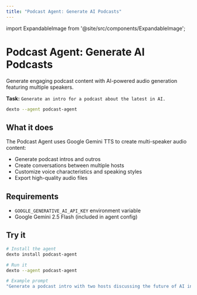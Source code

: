 ```yaml
---
title: "Podcast Agent: Generate AI Podcasts"
---
```


import ExpandableImage from '@site/src/components/ExpandableImage';

# Podcast Agent: Generate AI Podcasts

Generate engaging podcast content with AI-powered audio generation featuring multiple speakers.

**Task:** `Generate an intro for a podcast about the latest in AI.`

```bash
dexto --agent podcast-agent
```

<ExpandableImage src="https://github.com/user-attachments/assets/cfd59751-3daa-4ccd-97b2-1b2862c96af1" alt="Podcast Agent Demo" title="Podcast Agent Demo" width={900} />

## What it does

The Podcast Agent uses Google Gemini TTS to create multi-speaker audio content:
- Generate podcast intros and outros
- Create conversations between multiple hosts
- Customize voice characteristics and speaking styles
- Export high-quality audio files

## Requirements

- `GOOGLE_GENERATIVE_AI_API_KEY` environment variable
- Google Gemini 2.5 Flash (included in agent config)

## Try it

```bash
# Install the agent
dexto install podcast-agent

# Run it
dexto --agent podcast-agent

# Example prompt
"Generate a podcast intro with two hosts discussing the future of AI in healthcare"
```
